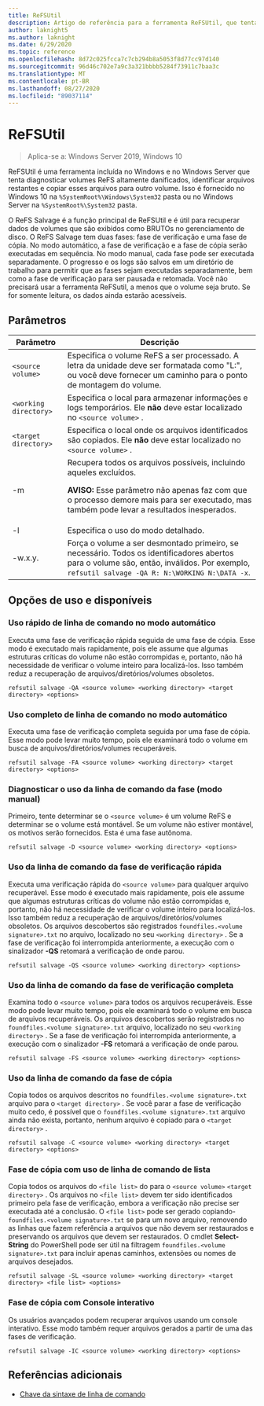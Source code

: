 ```yaml
---
title: ReFSUtil
description: Artigo de referência para a ferramenta ReFSUtil, que tenta diagnosticar volumes ReFS altamente danificados, identificar arquivos restantes e copiar esses arquivos para outro volume.
author: laknight5
ms.author: laknight
ms.date: 6/29/2020
ms.topic: reference
ms.openlocfilehash: 8d72c025fcca7c7cb294b8a5053f8d77cc97d140
ms.sourcegitcommit: 96d46c702e7a9c3a321bbbb5284f73911c7baa3c
ms.translationtype: MT
ms.contentlocale: pt-BR
ms.lasthandoff: 08/27/2020
ms.locfileid: "89037114"
---
```

# <a name="refsutil"></a>ReFSUtil

> Aplica-se a: Windows Server 2019, Windows 10

ReFSUtil é uma ferramenta incluída no Windows e no Windows Server que tenta diagnosticar volumes ReFS altamente danificados, identificar arquivos restantes e copiar esses arquivos para outro volume. Isso é fornecido no Windows 10 na `%SystemRoot%\Windows\System32` pasta ou no Windows Server na `%SystemRoot%\System32` pasta.

O ReFS Salvage é a função principal de ReFSUtil e é útil para recuperar dados de volumes que são exibidos como BRUTOs no gerenciamento de disco. O ReFS Salvage tem duas fases: fase de verificação e uma fase de cópia. No modo automático, a fase de verificação e a fase de cópia serão executadas em sequência. No modo manual, cada fase pode ser executada separadamente. O progresso e os logs são salvos em um diretório de trabalho para permitir que as fases sejam executadas separadamente, bem como a fase de verificação para ser pausada e retomada. Você não precisará usar a ferramenta ReFSutil, a menos que o volume seja bruto. Se for somente leitura, os dados ainda estarão acessíveis.

## <a name="parameters"></a>Parâmetros

| Parâmetro | Descrição |
|--|--|
| `<source volume>` | Especifica o volume ReFS a ser processado. A letra da unidade deve ser formatada como "L:", ou você deve fornecer um caminho para o ponto de montagem do volume. |
| `<working directory>` | Especifica o local para armazenar informações e logs temporários. Ele **não** deve estar localizado no `<source volume>` . |
| `<target directory>` | Especifica o local onde os arquivos identificados são copiados. Ele **não** deve estar localizado no `<source volume>` . |
| \-m | Recupera todos os arquivos possíveis, incluindo aqueles excluídos.<p>**AVISO:** Esse parâmetro não apenas faz com que o processo demore mais para ser executado, mas também pode levar a resultados inesperados. |
| \-l | Especifica o uso do modo detalhado. |
| \-w.x.y. | Força o volume a ser desmontado primeiro, se necessário. Todos os identificadores abertos para o volume são, então, inválidos. Por exemplo, `refsutil salvage -QA R: N:\WORKING N:\DATA -x`. |

## <a name="usage-and-available-options"></a>Opções de uso e disponíveis

### <a name="quick-automatic-mode-command-line-usage"></a>Uso rápido de linha de comando no modo automático

Executa uma fase de verificação rápida seguida de uma fase de cópia. Esse modo é executado mais rapidamente, pois ele assume que algumas estruturas críticas do volume não estão corrompidas e, portanto, não há necessidade de verificar o volume inteiro para localizá-los. Isso também reduz a recuperação de arquivos/diretórios/volumes obsoletos.

```
refsutil salvage -QA <source volume> <working directory> <target directory> <options>
```

### <a name="full-automatic-mode-command-line-usage"></a>Uso completo de linha de comando no modo automático

Executa uma fase de verificação completa seguida por uma fase de cópia. Esse modo pode levar muito tempo, pois ele examinará todo o volume em busca de arquivos/diretórios/volumes recuperáveis.

```
refsutil salvage -FA <source volume> <working directory> <target directory> <options>
```

### <a name="diagnose-phase-command-line-usage-manual-mode"></a>Diagnosticar o uso da linha de comando da fase (modo manual)

Primeiro, tente determinar se o `<source volume>` é um volume ReFS e determinar se o volume está montável. Se um volume não estiver montável, os motivos serão fornecidos. Esta é uma fase autônoma.

```
refsutil salvage -D <source volume> <working directory> <options>
```

### <a name="quick-scan-phase-command-line-usage"></a>Uso da linha de comando da fase de verificação rápida

Executa uma verificação rápida do `<source volume>` para qualquer arquivo recuperável. Esse modo é executado mais rapidamente, pois ele assume que algumas estruturas críticas do volume não estão corrompidas e, portanto, não há necessidade de verificar o volume inteiro para localizá-los. Isso também reduz a recuperação de arquivos/diretórios/volumes obsoletos. Os arquivos descobertos são registrados `foundfiles.<volume signature>.txt` no arquivo, localizado no seu `<working directory>` . Se a fase de verificação foi interrompida anteriormente, a execução com o sinalizador **-QS** retomará a verificação de onde parou.

```
refsutil salvage -QS <source volume> <working directory> <options>
```

### <a name="full-scan-phase-command-line-usage"></a>Uso da linha de comando da fase de verificação completa

Examina todo o `<source volume>` para todos os arquivos recuperáveis. Esse modo pode levar muito tempo, pois ele examinará todo o volume em busca de arquivos recuperáveis. Os arquivos descobertos serão registrados no `foundfiles.<volume signature>.txt` arquivo, localizado no seu `<working directory>` . Se a fase de verificação foi interrompida anteriormente, a execução com o sinalizador **-FS** retomará a verificação de onde parou.

```
refsutil salvage -FS <source volume> <working directory> <options>
```

### <a name="copy-phase-command-line-usage"></a>Uso da linha de comando da fase de cópia

Copia todos os arquivos descritos no `foundfiles.<volume signature>.txt` arquivo para o `<target directory>` . Se você parar a fase de verificação muito cedo, é possível que o `foundfiles.<volume signature>.txt` arquivo ainda não exista, portanto, nenhum arquivo é copiado para o `<target directory>` .

```
refsutil salvage -C <source volume> <working directory> <target directory> <options>
```

### <a name="copy-phase-with-list-command-line-usage"></a>Fase de cópia com uso de linha de comando de lista

Copia todos os arquivos do `<file list>` do para o `<source volume>` `<target directory>` . Os arquivos no `<file list>` devem ter sido identificados primeiro pela fase de verificação, embora a verificação não precise ser executada até a conclusão. O `<file list>` pode ser gerado copiando- `foundfiles.<volume signature>.txt` se para um novo arquivo, removendo as linhas que fazem referência a arquivos que não devem ser restaurados e preservando os arquivos que devem ser restaurados. O cmdlet **Select-String** do PowerShell pode ser útil na filtragem `foundfiles.<volume signature>.txt` para incluir apenas caminhos, extensões ou nomes de arquivos desejados.

```
refsutil salvage -SL <source volume> <working directory> <target directory> <file list> <options>
```

### <a name="copy-phase-with-interactive-console"></a>Fase de cópia com Console interativo

Os usuários avançados podem recuperar arquivos usando um console interativo. Esse modo também requer arquivos gerados a partir de uma das fases de verificação.

```
refsutil salvage -IC <source volume> <working directory> <options>
```

## <a name="additional-references"></a>Referências adicionais

- [Chave da sintaxe de linha de comando](command-line-syntax-key.md)

